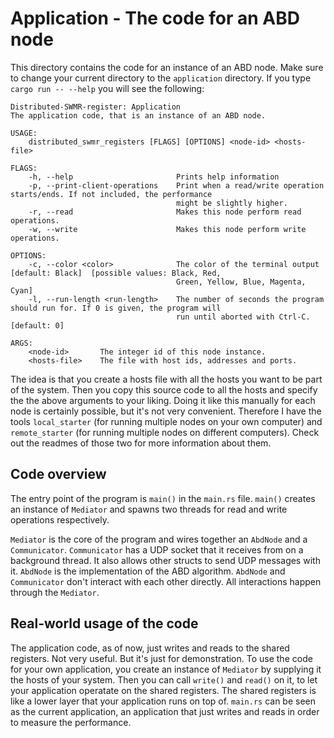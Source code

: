 
# Application - The code for an ABD node

This directory contains the code for an instance of an ABD node. Make sure to change your current directory to the `application` directory. If you type `cargo run -- --help` you will see the following:

```
Distributed-SWMR-register: Application 
The application code, that is an instance of an ABD node.

USAGE:
    distributed_swmr_registers [FLAGS] [OPTIONS] <node-id> <hosts-file>

FLAGS:
    -h, --help                       Prints help information
    -p, --print-client-operations    Print when a read/write operation starts/ends. If not included, the performance
                                     might be slightly higher.
    -r, --read                       Makes this node perform read operations.
    -w, --write                      Makes this node perform write operations.

OPTIONS:
    -c, --color <color>              The color of the terminal output [default: Black]  [possible values: Black, Red,
                                     Green, Yellow, Blue, Magenta, Cyan]
    -l, --run-length <run-length>    The number of seconds the program should run for. If 0 is given, the program will
                                     run until aborted with Ctrl-C. [default: 0]

ARGS:
    <node-id>       The integer id of this node instance.
    <hosts-file>    The file with host ids, addresses and ports.
```

The idea is that you create a hosts file with all the hosts you want to be part of the system. Then you copy this source code to all the hosts and specify the the above arguments to your liking. Doing it like this manually for each node is certainly possible, but it's not very convenient. Therefore I have the tools `local_starter` (for running multiple nodes on your own computer) and `remote_starter` (for running multiple nodes on different computers). Check out the readmes of those two for more information about them.

## Code overview

The entry point of the program is `main()` in the `main.rs` file. `main()` creates an instance of `Mediator` and spawns two threads for read and write operations respectively.

`Mediator` is the core of the program and wires together an `AbdNode` and a `Communicator`. `Communicator` has a UDP socket that it receives from on a background thread. It also allows other structs to send UDP messages with it. `AbdNode` is the implementation of the ABD algorithm. `AbdNode` and `Communicator` don't interact with each other directly. All interactions happen through the `Mediator`.

## Real-world usage of the code

The application code, as of now, just writes and reads to the shared registers. Not very useful. But it's just for demonstration. To use the code for your own application, you create an instance of `Mediator` by supplying it the hosts of your system. Then you can call `write()` and `read()` on it, to let your application operatate on the shared registers. The shared registers is like a lower layer that your application runs on top of. `main.rs` can be seen as the current application, an application that just writes and reads in order to measure the performance.
